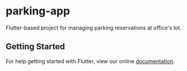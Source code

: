 # parking-app

Flutter-based project for managing parking reservations at office's lot. 

## Getting Started

For help getting started with Flutter, view our online
[documentation](https://flutter.io/).

